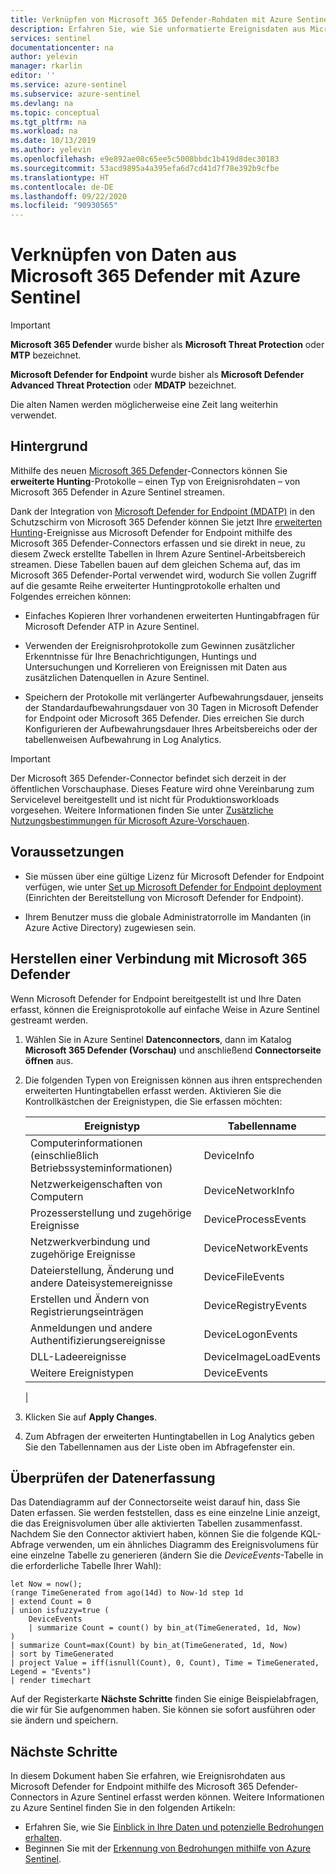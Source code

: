 ```yaml
---
title: Verknüpfen von Microsoft 365 Defender-Rohdaten mit Azure Sentinel | Microsoft-Dokumentation
description: Erfahren Sie, wie Sie unformatierte Ereignisdaten aus Microsoft 365 Defender in Azure Sentinel erfassen.
services: sentinel
documentationcenter: na
author: yelevin
manager: rkarlin
editor: ''
ms.service: azure-sentinel
ms.subservice: azure-sentinel
ms.devlang: na
ms.topic: conceptual
ms.tgt_pltfrm: na
ms.workload: na
ms.date: 10/13/2019
ms.author: yelevin
ms.openlocfilehash: e9e892ae08c65ee5c5008bbdc1b419d8dec30183
ms.sourcegitcommit: 53acd9895a4a395efa6d7cd41d7f78e392b9cfbe
ms.translationtype: HT
ms.contentlocale: de-DE
ms.lasthandoff: 09/22/2020
ms.locfileid: "90930565"
---
```

# <a name="connect-data-from-microsoft-365-defender-to-azure-sentinel"></a>Verknüpfen von Daten aus Microsoft 365 Defender mit Azure Sentinel

> [!IMPORTANT]
>
> **Microsoft 365 Defender** wurde bisher als **Microsoft Threat Protection** oder **MTP** bezeichnet.
>
> **Microsoft Defender for Endpoint** wurde bisher als **Microsoft Defender Advanced Threat Protection** oder **MDATP** bezeichnet.
>
> Die alten Namen werden möglicherweise eine Zeit lang weiterhin verwendet.

## <a name="background"></a>Hintergrund

Mithilfe des neuen [Microsoft 365 Defender](https://docs.microsoft.com/microsoft-365/security/mtp/microsoft-threat-protection)-Connectors können Sie **erweiterte Hunting**-Protokolle – einen Typ von Ereignisrohdaten – von Microsoft 365 Defender in Azure Sentinel streamen. 

Dank der Integration von [Microsoft Defender for Endpoint (MDATP)](https://docs.microsoft.com/windows/security/threat-protection/microsoft-defender-atp/microsoft-defender-advanced-threat-protection) in den Schutzschirm von Microsoft 365 Defender können Sie jetzt Ihre [erweiterten Hunting](https://aka.ms/mdatpAH)-Ereignisse aus Microsoft Defender for Endpoint mithilfe des Microsoft 365 Defender-Connectors erfassen und sie direkt in neue, zu diesem Zweck erstellte Tabellen in Ihrem Azure Sentinel-Arbeitsbereich streamen. Diese Tabellen bauen auf dem gleichen Schema auf, das im Microsoft 365 Defender-Portal verwendet wird, wodurch Sie vollen Zugriff auf die gesamte Reihe erweiterter Huntingprotokolle erhalten und Folgendes erreichen können:

- Einfaches Kopieren Ihrer vorhandenen erweiterten Huntingabfragen für Microsoft Defender ATP in Azure Sentinel.

- Verwenden der Ereignisrohprotokolle zum Gewinnen zusätzlicher Erkenntnisse für Ihre Benachrichtigungen, Huntings und Untersuchungen und Korrelieren von Ereignissen mit Daten aus zusätzlichen Datenquellen in Azure Sentinel.

- Speichern der Protokolle mit verlängerter Aufbewahrungsdauer, jenseits der Standardaufbewahrungsdauer von 30 Tagen in Microsoft Defender for Endpoint oder Microsoft 365 Defender. Dies erreichen Sie durch Konfigurieren der Aufbewahrungsdauer Ihres Arbeitsbereichs oder der tabellenweisen Aufbewahrung in Log Analytics.

> [!IMPORTANT]
>
> Der Microsoft 365 Defender-Connector befindet sich derzeit in der öffentlichen Vorschauphase. Dieses Feature wird ohne Vereinbarung zum Servicelevel bereitgestellt und ist nicht für Produktionsworkloads vorgesehen. Weitere Informationen finden Sie unter [Zusätzliche Nutzungsbestimmungen für Microsoft Azure-Vorschauen](https://azure.microsoft.com/support/legal/preview-supplemental-terms/).

## <a name="prerequisites"></a>Voraussetzungen

- Sie müssen über eine gültige Lizenz für Microsoft Defender for Endpoint verfügen, wie unter [Set up Microsoft Defender for Endpoint deployment](https://docs.microsoft.com/windows/security/threat-protection/microsoft-defender-atp/licensing) (Einrichten der Bereitstellung von Microsoft Defender for Endpoint). 

- Ihrem Benutzer muss die globale Administratorrolle im Mandanten (in Azure Active Directory) zugewiesen sein.

## <a name="connect-to-microsoft-365-defender"></a>Herstellen einer Verbindung mit Microsoft 365 Defender

Wenn Microsoft Defender for Endpoint bereitgestellt ist und Ihre Daten erfasst, können die Ereignisprotokolle auf einfache Weise in Azure Sentinel gestreamt werden.

1. Wählen Sie in Azure Sentinel **Datenconnectors**, dann im Katalog **Microsoft 365 Defender (Vorschau)** und anschließend **Connectorseite öffnen** aus.

1. Die folgenden Typen von Ereignissen können aus ihren entsprechenden erweiterten Huntingtabellen erfasst werden. Aktivieren Sie die Kontrollkästchen der Ereignistypen, die Sie erfassen möchten:

    | Ereignistyp | Tabellenname |
    |-|-|
    | Computerinformationen (einschließlich Betriebssysteminformationen) | DeviceInfo |
    | Netzwerkeigenschaften von Computern | DeviceNetworkInfo |
    | Prozesserstellung und zugehörige Ereignisse | DeviceProcessEvents |
    | Netzwerkverbindung und zugehörige Ereignisse | DeviceNetworkEvents |
    | Dateierstellung, Änderung und andere Dateisystemereignisse | DeviceFileEvents |
    | Erstellen und Ändern von Registrierungseinträgen | DeviceRegistryEvents |
    | Anmeldungen und andere Authentifizierungsereignisse | DeviceLogonEvents |
    | DLL-Ladeereignisse | DeviceImageLoadEvents |
    | Weitere Ereignistypen | DeviceEvents |
    |

1. Klicken Sie auf **Apply Changes**. 

1. Zum Abfragen der erweiterten Huntingtabellen in Log Analytics geben Sie den Tabellennamen aus der Liste oben im Abfragefenster ein.

## <a name="verify-data-ingestion"></a>Überprüfen der Datenerfassung

Das Datendiagramm auf der Connectorseite weist darauf hin, dass Sie Daten erfassen. Sie werden feststellen, dass es eine einzelne Linie anzeigt, die das Ereignisvolumen über alle aktivierten Tabellen zusammenfasst. Nachdem Sie den Connector aktiviert haben, können Sie die folgende KQL-Abfrage verwenden, um ein ähnliches Diagramm des Ereignisvolumens für eine einzelne Tabelle zu generieren (ändern Sie die *DeviceEvents*-Tabelle in die erforderliche Tabelle Ihrer Wahl):

```kusto
let Now = now();
(range TimeGenerated from ago(14d) to Now-1d step 1d
| extend Count = 0
| union isfuzzy=true (
    DeviceEvents
    | summarize Count = count() by bin_at(TimeGenerated, 1d, Now)
)
| summarize Count=max(Count) by bin_at(TimeGenerated, 1d, Now)
| sort by TimeGenerated
| project Value = iff(isnull(Count), 0, Count), Time = TimeGenerated, Legend = "Events")
| render timechart
```

Auf der Registerkarte **Nächste Schritte**  finden Sie einige Beispielabfragen, die wir für Sie aufgenommen haben. Sie können sie sofort ausführen oder sie ändern und speichern.

## <a name="next-steps"></a>Nächste Schritte
In diesem Dokument haben Sie erfahren, wie Ereignisrohdaten aus Microsoft Defender for Endpoint mithilfe des Microsoft 365 Defender-Connectors in Azure Sentinel erfasst werden können. Weitere Informationen zu Azure Sentinel finden Sie in den folgenden Artikeln:
- Erfahren Sie, wie Sie [Einblick in Ihre Daten und potenzielle Bedrohungen erhalten](quickstart-get-visibility.md).
- Beginnen Sie mit der [Erkennung von Bedrohungen mithilfe von Azure Sentinel](tutorial-detect-threats.md).
